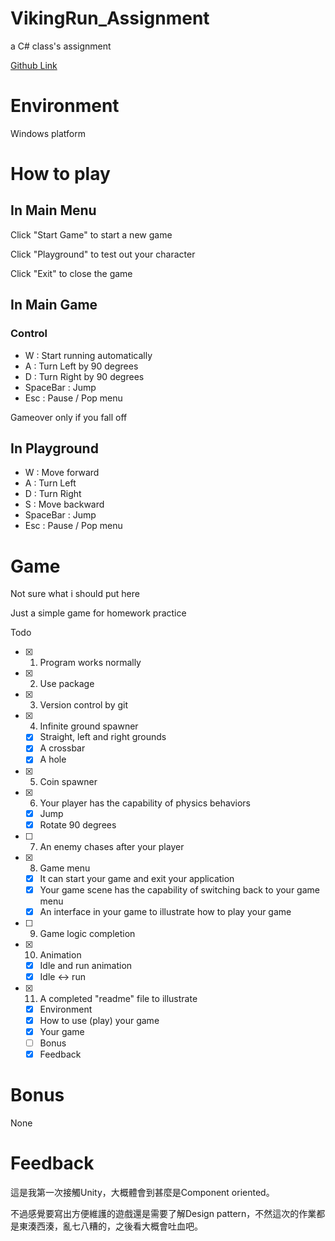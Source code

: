 # VikingRun_Assignment
 a C# class's assignment
 
[Github Link](https://github.com/Tcc0403/VikingRun_Assignment)
  
# Environment
Windows platform
# How to play
## In Main Menu
Click "Start Game" to start a new game


Click "Playground" to test out your character

Click "Exit" to close the game  

## In Main Game
### Control
- W : Start running automatically
- A : Turn Left by 90 degrees
- D : Turn Right by 90 degrees
- SpaceBar : Jump
- Esc : Pause / Pop menu 


Gameover only if you fall off
## In Playground
- W : Move forward
- A : Turn Left 
- D : Turn Right 
- S : Move backward
- SpaceBar : Jump
- Esc : Pause / Pop menu


# Game
Not sure what i should put here

Just a simple game for homework practice

Todo 
- [x] 1. Program works normally
- [x] 2. Use package
- [x] 3. Version control by git
- [x] 4. Infinite ground spawner
  - [x] Straight, left and right grounds
  - [x] A crossbar
  - [x] A hole 
- [x] 5. Coin spawner
- [x] 6. Your player has the capability of physics behaviors
  - [x] Jump
  - [x] Rotate 90 degrees
- [ ] 7. An enemy chases after your player
- [x] 8. Game menu
  - [x] It can start your game and exit your application
  - [x] Your game scene has the capability of switching back to your game menu
  - [x] An interface in your game to illustrate how to play your game
- [ ] 9. Game logic completion
- [x] 10. Animation
  - [x] Idle and run animation
  - [x] Idle <-> run
- [x] 11. A completed "readme" file to illustrate
  - [x] Environment
  - [x] How to use (play) your game
  - [x] Your game
  - [ ] Bonus
  - [x] Feedback
# Bonus
None
# Feedback 
這是我第一次接觸Unity，大概體會到甚麼是Component oriented。

不過感覺要寫出方便維護的遊戲還是需要了解Design pattern，不然這次的作業都是東湊西湊，亂七八糟的，之後看大概會吐血吧。


